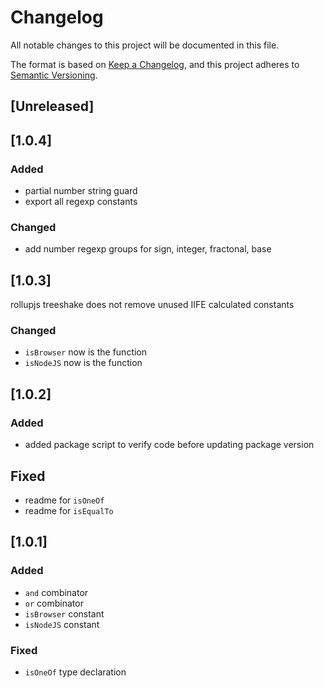 # Changelog
All notable changes to this project will be documented in this file.

The format is based on [Keep a Changelog](https://keepachangelog.com/en/1.0.0/),
and this project adheres to [Semantic Versioning](https://semver.org/spec/v2.0.0.html).

## [Unreleased]

## [1.0.4]
### Added
- partial number string guard
- export all regexp constants

### Changed
- add number regexp groups for sign, integer, fractonal, base

## [1.0.3]

rollupjs treeshake does not remove unused IIFE calculated constants

### Changed
- `isBrowser` now is the function
- `isNodeJS` now is the function

## [1.0.2]

### Added
- added package script to verify code before updating package version
## Fixed
- readme for `isOneOf`
- readme for `isEqualTo`

## [1.0.1]

### Added
- `and` combinator
- `or` combinator
- `isBrowser` constant
- `isNodeJS` constant

### Fixed
- `isOneOf` type declaration
